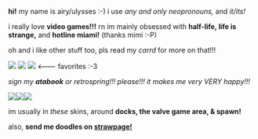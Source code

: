 <html>
  <body>
    <p><strong>hi!</strong> my name is airy/ulysses :-) i use <em>any and only neopronouns,</em> and <em>it/its!</em> </p>
    <p>i really love <strong>video games!!!</strong> rn im mainly obsessed with <strong>half-life, life is strange,</strong> and <strong>hotline miami!</strong> (thanks mimi :-P)</p>
    <p>oh and i like other stuff too, pls read my <em>carrd</em> for more on that!!!</p>
    <p><img src="https://i.imgur.com/z6NVmrq.gif"> <img src="https://i.imgur.com/Y0f9763.png"> <img src="https://i.imgur.com/RkR5f0P.png"> <--- favorites :-3 </p>
    <p> <em>sign my <strong>atabook</strong> or retrospring!!! please!!! it makes me very VERY happy!!!</em> </p>
    <p><img src="https://blushift.carrd.co/assets/images/image11.gif?v=d481afd2"><img src="https://blushift.carrd.co/assets/images/image09.gif?v=18442fbe"><img src="https://64.media.tumblr.com/4c7d7032d427ca315ba90c07567cefdb/2b80d83d0c3ad8f4-73/s250x400/b523ef21c5c82c13f6a722daab72757f63f972e4.gifv"></p>
    <p>im usually in <em>these</em> skins, around <strong>docks, the valve game area, & spawn!</strong></p>
    <p>also, <strong>send me doodles on <a href="https://lucent.straw.page/">strawpage!</a></strong></p>
  </body>
</html>
